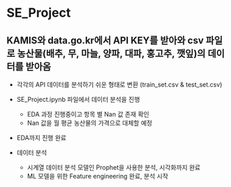 # SE_Project

## KAMIS와 data.go.kr에서 API KEY를 받아와 csv 파일로 농산물(배추, 무, 마늘, 양파, 대파, 홍고추, 깻잎)의 데이터를 받아옴

- 각각의 API 데이터를 분석하기 쉬운 형태로 변환 (train_set.csv & test_set.csv)

- SE_Project.ipynb 파일에서 데이터 분석을 진행
  - EDA 과정 진행중이고 항목 별 Nan 값 존재 확인
  - Nan 값을 월 평균 농산물의 가격으로 대체할 예정

- EDA까지 진행 완료

- 데이터 분석
    - 시계열 데이터 분석 모델인 Prophet을 사용한 분석, 시각화까지 완료
    - ML 모델을 위한 Feature engineering 완료, 분석 시작
